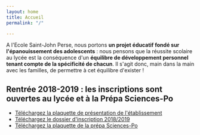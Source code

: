 ```yaml
---
layout: home
title: Accueil
permalink: "/"

---
```

A l'Ecole Saint-John Perse, nous portons **un projet éducatif fondé sur l'épanouissement des adolescents** : nous pensons que la réussite scolaire au lycée est la conséquence d'un **équilibre de développement personnel tenant compte de la spécificité de chacun**. Il s'agit donc, main dans la main avec les familles, de permettre à cet équilibre d'exister !

## Rentrée 2018-2019 : les inscriptions sont ouvertes au lycée et à la Prépa Sciences-Po

* <a href="https://www.ecoles-sjp.fr/images/plaquette_2018_2019.pdf">Téléchargez la plaquette de présentation de l'établissement</a>
* <a href="https://www.ecoles-sjp.fr/images/Dossier_dinscription_2018_2019.pdf">Téléchargez le dossier d'inscription 2018/2019</a>
* <a href="https://www.ecoles-sjp.fr/images/plaquette_prepa_sciences-po.pdf"> Téléchargez la plaquette de la prépa Sciences-Po</a>